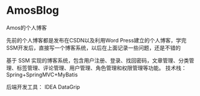 # AmosBlog
Amos的个人博客


先前的个人博客都是发布在CSDN以及利用Word Press建立的个人博客，学完SSM开发后，直接写一个博客系统，以后在上面记录一些问题，还是不错的

基于 SSM 实现的博客系统，包含用户注册、登录、找回密码，文章管理、分类管理、标签管理、评论管理、用户管理、角色管理和权限管理等功能。
技术栈：
Spring+SpringMVC+MyBatis


后端开发工具：
IDEA  DataGrip 
